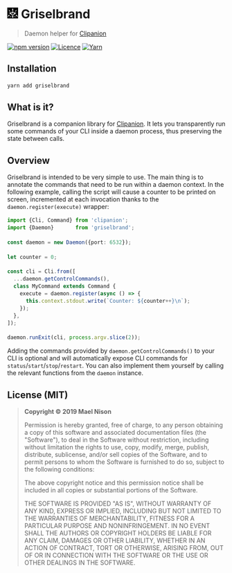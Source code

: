 # <img src="./logo.svg" height="25" /> Griselbrand

> Daemon helper for [Clipanion](https://github.com/arcanis/clipanion)

[![npm version](https://img.shields.io/npm/v/griselbrand.svg)](https://yarnpkg.com/package/griselbrand) [![Licence](https://img.shields.io/npm/l/griselbrand.svg)](https://github.com/arcanis/griselbrand#license-mit) [![Yarn](https://img.shields.io/badge/developed%20with-Yarn%202-blue)](https://github.com/yarnpkg/berry)

## Installation

```sh
yarn add griselbrand
```

## What is it?

Griselbrand is a companion library for [Clipanion](https://github.com/arcanis/clipanion). It lets you transparently run some commands of your CLI inside a daemon process, thus preserving the state between calls.

## Overview


Griselbrand is intended to be very simple to use. The main thing is to annotate the commands that need to be run within a daemon context. In the following example, calling the script will cause a counter to be printed on screen, incremented at each invocation thanks to the `daemon.register(execute)` wrapper:

```ts
import {Cli, Command} from 'clipanion';
import {Daemon}       from 'griselbrand';

const daemon = new Daemon({port: 6532});

let counter = 0;

const cli = Cli.from([
  ...daemon.getControlCommands(),
  class MyCommand extends Command {
    execute = daemon.register(async () => {
      this.context.stdout.write(`Counter: ${counter++}\n`);
    });
  },
]);

daemon.runExit(cli, process.argv.slice(2));
```

Adding the commands provided by `daemon.getControlCommands()` to your CLI is optional and will automatically expose CLI commands for `status`/`start`/`stop`/`restart`. You can also implement them yourself by calling the relevant functions from the `daemon` instance.

## License (MIT)

> **Copyright © 2019 Mael Nison**
>
> Permission is hereby granted, free of charge, to any person obtaining a copy of this software and associated documentation files (the "Software"), to deal in the Software without restriction, including without limitation the rights to use, copy, modify, merge, publish, distribute, sublicense, and/or sell copies of the Software, and to permit persons to whom the Software is furnished to do so, subject to the following conditions:
>
> The above copyright notice and this permission notice shall be included in all copies or substantial portions of the Software.
>
> THE SOFTWARE IS PROVIDED "AS IS", WITHOUT WARRANTY OF ANY KIND, EXPRESS OR IMPLIED, INCLUDING BUT NOT LIMITED TO THE WARRANTIES OF MERCHANTABILITY, FITNESS FOR A PARTICULAR PURPOSE AND NONINFRINGEMENT. IN NO EVENT SHALL THE AUTHORS OR COPYRIGHT HOLDERS BE LIABLE FOR ANY CLAIM, DAMAGES OR OTHER LIABILITY, WHETHER IN AN ACTION OF CONTRACT, TORT OR OTHERWISE, ARISING FROM, OUT OF OR IN CONNECTION WITH THE SOFTWARE OR THE USE OR OTHER DEALINGS IN THE SOFTWARE.
